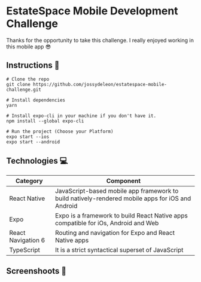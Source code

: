 # EstateSpace Mobile Development Challenge

Thanks for the opportunity to take this challenge. I really enjoyed working in this mobile app 😎

## Instructions 📜 

```
# Clone the repo 
git clone https://github.com/jossydeleon/estatespace-mobile-challenge.git
```
```
# Install dependencies
yarn
```
```
# Install expo-cli in your machine if you don't have it. 
npm install --global expo-cli
```
```
# Run the project (Choose your Platform)
expo start --ios
expo start --android
```

## Technologies 💻 

| Category                     | Component                                                                          |
| ---------                    | ------------------------------------                                               |
| React Native                 | JavaScript-based mobile app framework to build natively-rendered mobile apps for iOS and Android |
| Expo                         | Expo is a framework to build React Native apps compatible for iOs, Android and Web |
| React Navigation 6           | Routing and navigation for Expo and React Native apps                              |
| TypeScript                   | It is a strict syntactical superset of JavaScript                                  |

## Screenshoots 📲 